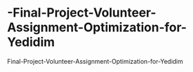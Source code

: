 # -Final-Project-Volunteer-Assignment-Optimization-for-Yedidim
 Final-Project-Volunteer-Assignment-Optimization-for-Yedidim

